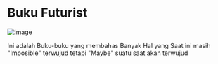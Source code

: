 # Buku Futurist

![image](https://github.com/user-attachments/assets/1def38b5-5191-4182-b99e-1a28402c7629)

Ini adalah Buku-buku yang membahas Banyak Hal yang Saat ini masih "Imposible" terwujud tetapi "Maybe" suatu saat akan terwujud 
